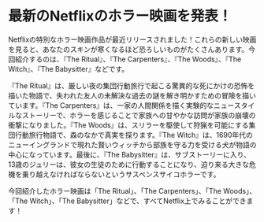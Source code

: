 
# 最新のNetflixのホラー映画を発表！ 

Netflixの特別なホラー映画作品が最近リリースされました！これらの新しい映画を見ると、あなたのスキンが寒くなるほど恐ろしいものがたくさんあります。今回紹介するのは、『The Ritual』、『The Carpenters』、『The Woods』、『The Witch』、『The Babysitter』などです。 

『The Ritual』は、厳しい夜の集団行動旅行で起こる驚異的な死にかけの恐怖を描いた物語で、失われた友人の未解決な過去の謎を解き明かすための冒険を描いています。『The Carpenters』は、一家の人間関係を描く実験的なニュースタイルなストーリーで、ホラーを感じることで家族への甘やかな訪問が家族の崩壊の衝撃になりました。『The Woods』は、スリラーを駆使して狩猟を可能にする集団行動旅行物語で、森のなかで真実を探ります。『The Witch』は、1690年代のニューイングランドで現れた賢いウィッチから部族を守る力を受ける犬が物語の中心になっています。最後に、『The Babysitter』は、サブストーリーに入り、13歳のジュリーは、彼女の生徒のために行動することになり、迫り来る大きな危機を乗り越えなければならないというサスペンスサイコホラーです。 

今回紹介したホラー映画は「The Ritual」、「The Carpenters」、「The Woods」、「The Witch」、「The Babysitter」などで、すべてNetflix上でみることができます！